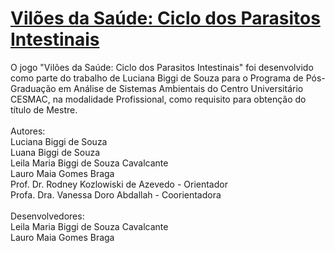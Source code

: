 <h1><a href="https://lawtherea.github.io/viloes-da-saude/">Vilões da Saúde: Ciclo dos Parasitos Intestinais</a></h1>

O jogo "Vilões da Saúde: Ciclo dos Parasitos Intestinais" foi desenvolvido como parte do trabalho de Luciana Biggi de Souza para o Programa de Pós-Graduação em Análise de Sistemas Ambientais do Centro Universitário CESMAC, na modalidade Profissional, como requisito para obtenção do título de Mestre.
<br><br>
Autores:<br>
Luciana Biggi de Souza<br>
Luana Biggi de Souza<br>
Leila Maria Biggi de Souza Cavalcante<br>
Lauro Maia Gomes Braga<br>
Prof. Dr. Rodney Kozlowiski de Azevedo - Orientador<br>
Profa. Dra. Vanessa Doro Abdallah - Coorientadora<br>
<br>
Desenvolvedores:<br>
Leila Maria Biggi de Souza Cavalcante<br>
Lauro Maia Gomes Braga
